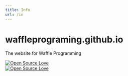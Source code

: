```yaml
---
title: Info
url: /in
---
```



# waffleprograming.github.io
The website for Waffle Programming
<br>

[![Open Source Love](https://badges.frapsoft.com/os/mit/mit.svg?v=102)](https://github.com/ellerbrock/open-source-badge/)
<br>
[![Open Source Love](https://badges.frapsoft.com/os/v3/open-source.svg?v=102)](https://github.com/ellerbrock/open-source-badge/)
